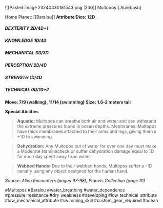 ![[Pasted image 20240430181543.png |200]]
Multopos {.Aurebash}

Home Planet: [[Baralou]]
**Attribute Dice: 12D**
##### DEXTERITY 2D/4D+1
##### KNOWLEDGE 1D/4D
##### MECHANICAL 0D/3D
##### PERCEPTION 2D/4D
##### STRENGTH 1D/4D
##### TECHNICAL 0D/1D+2
**Move: 7/9 (walking), 11/14 (swimming)**
**Size: 1.6-2 meters tall**

**Special Abilities**
> **Aquatic:** Multopos can breathe both air and water and can withstand the extreme pressures found in ocean depths. Membranes: Multopos have thick membranes attached to their arms and legs, giving them a +1D to swimming.

> **Dehydration:** Any Multopos out of water for over one day must make a Moderate staminacheck or suffer dehydration damage equal to 1D for each day spent away from water.

> **Webbed Hands:** Due to their webbed hands, Multopos suffer a -1D penalty using any object designed for the human hand.

*Source: Alien Encounters (pages 97-98), Planets Collection (page 31)*

#Multopos #Baralou #water_breathing #water_dependence #pressure_resistance #dry_weakness #developing
#low_technical_attribute #low_mechanical_attribute  #swimming_skill #custom_gear_required 
#ocean 